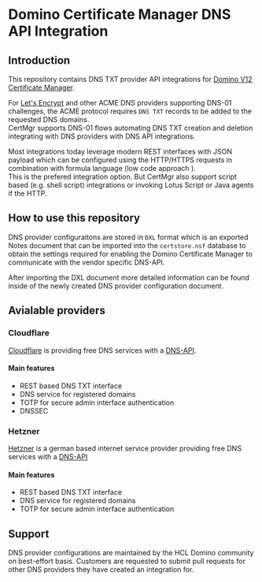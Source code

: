 # Domino Certificate Manager DNS API Integration

## Introduction

This repository contains DNS TXT provider API integrations for [Domino V12 Certificate Manager](https://help.hcltechsw.com/domino/12.0.0/admin/secu_le_using_certificate_manager.html).

For [Let's Encrypt](https://letsencrypt.org/) and other ACME DNS providers supporting DNS-01 challenges, the ACME protocol requires `DNS TXT` records to be added to the requested DNS domains.  
CertMgr supports DNS-01 flows automating DNS TXT creation and deletion integrating with DNS providers with DNS API integrations.  

Most integrations today leverage modern REST interfaces with JSON payload which can be configured using the HTTP/HTTPS requests in combination with formula language (low code approach ).  
This is the prefered integration option.  But CertMgr also support script based (e.g. shell script) integrations or invoking Lotus Script or Java agents if the HTTP.


## How to use this repository

DNS provider configuraitons are stored in `DXL` format which is an exported Notes document that can be imported into the `certstore.nsf` database to obtain the settings required for enabling the Domino Certificate Manager to communicate with the vendor specific DNS-API.

After importing the DXL document more detailed information can be found inside of the newly created DNS provider configuration document. 


## Avialable providers

### Cloudflare

[Cloudflare](https://www.cloudflare.com) is providing free DNS services with a [DNS-API](https://api.cloudflare.com/).

#### Main features

- REST based DNS TXT interface 
- DNS service for registered domains
- TOTP for secure admin interface authentication
- DNSSEC


### Hetzner

[Hetzner](https://www.hetzner.com/) is a german based internet service provider providing free DNS services with a [DNS-API](https://dns.hetzner.com/api-docs/)

#### Main features

- REST based DNS TXT interface 
- DNS service for registered domains
- TOTP for secure admin interface authentication

## Support

DNS provider configurations are maintained by the HCL Domino community on best-effort basis. 
Customers are requested to submit pull requests for other DNS providers they have created an integration for. 
